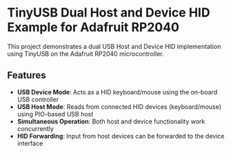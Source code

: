 # TinyUSB Dual Host and Device HID Example for Adafruit RP2040

This project demonstrates a dual USB Host and Device HID implementation using TinyUSB on the Adafruit RP2040 microcontroller.

## Features

- **USB Device Mode**: Acts as a HID keyboard/mouse using the on-board USB controller
- **USB Host Mode**: Reads from connected HID devices (keyboard/mouse) using PIO-based USB host
- **Simultaneous Operation**: Both host and device functionality work concurrently
- **HID Forwarding**: Input from host devices can be forwarded to the device interface